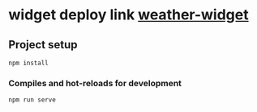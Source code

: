 # widget deploy link [weather-widget](https://wertypotom-weather-widget.netlify.app/)

## Project setup
```
npm install
```

### Compiles and hot-reloads for development
```
npm run serve
```
